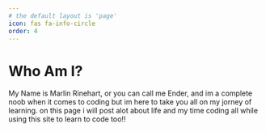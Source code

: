 ```yaml
---
# the default layout is 'page'
icon: fas fa-info-circle
order: 4
---
```



# Who Am I?

My Name is Marlin Rinehart, or you can call me Ender, and im a complete noob when it comes to coding but im here to take you all on my jorney of learning. on this page i will post alot about life and my time coding all while using this site to learn to code too!!

